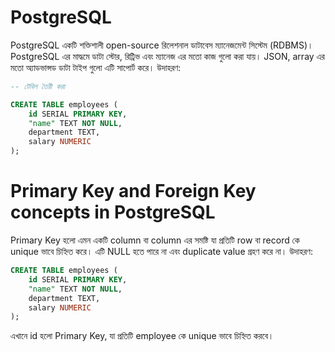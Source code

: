 # PostgreSQL

PostgreSQL একটি শক্তিশালী open-source রিলেশনাল ডাটাবেস ম্যানেজমেন্ট সিস্টেম (RDBMS)। PostgreSQL এর মাদ্ধমে ডাটা স্টোর, রিট্রিভ এবং ম্যানেজ এর মতো কাজ গুলো করা যায়। JSON, array এর মতো অ্যাডভান্সড ডাটা টাইপ গুলো এটি সাপোর্ট করে। উদাহরণ:

```sql
-- টেবিল তৈরী করা

CREATE TABLE employees (
    id SERIAL PRIMARY KEY,
    "name" TEXT NOT NULL,
    department TEXT,
    salary NUMERIC
);
```

# Primary Key and Foreign Key concepts in PostgreSQL

Primary Key হলো এমন একটি column বা column এর সমষ্টি যা প্রতিটি row বা record কে unique ভাবে চিহ্নিত করে। এটি NULL হতে পারে না এবং duplicate value গ্রহণ করে না। উদাহরণ:

```sql
CREATE TABLE employees (
    id SERIAL PRIMARY KEY,
    "name" TEXT NOT NULL,
    department TEXT,
    salary NUMERIC
);
```

এখানে id হলো Primary Key, যা প্রতিটি employee কে unique ভাবে চিহ্নিত করবে।
